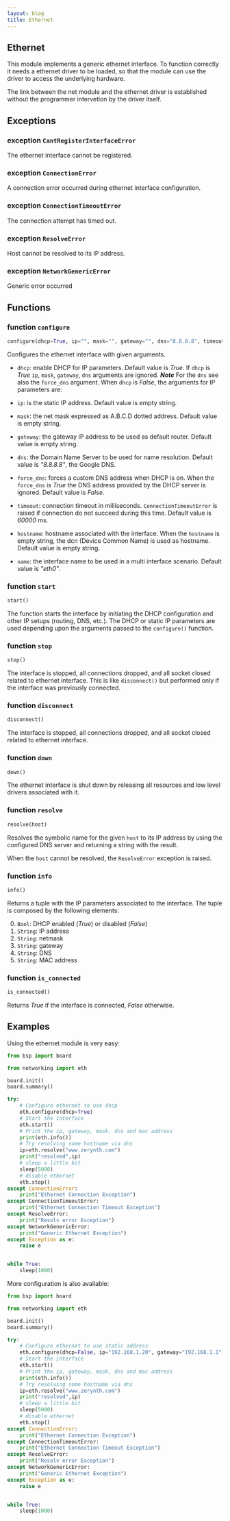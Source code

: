 ```yaml
---
layout: blog
title: Ethernet
---
```

## Ethernet

This module implements a generic ethernet interface.
To function correctly it needs a ethernet driver to be loaded, so that the module can use
the driver to access the underlying hardware.

The link between the net module and the ethernet driver is
established without the programmer
intervetion by the driver itself.

## Exceptions

### exception `CantRegisterInterfaceError`
The ethernet interface cannot be registered.

### exception `ConnectionError`
A connection error occurred during ethernet interface configuration.

### exception `ConnectionTimeoutError`
The connection attempt has timed out.

### exception `ResolveError`
Host cannot be resolved to its IP address.

### exception `NetworkGenericError`
Generic error occurred

## Functions

### function `configure`
```python
configure(dhcp=True, ip="", mask="", gateway="", dns="8.8.8.8", timeout=60000, hostname="", name="eth0", force_dns=False)
```
Configures the ethernet interface with given arguments.

* `dhcp`: enable DHCP for IP parameters. Default value is *True*.
If `dhcp` is *True* `ip`, `mask`, `gateway`, `dns` arguments are ignored. ***Note*** For the `dns` see also the `force_dns` argument.
When `dhcp` is *False*, the arguments for IP parameters are:

* `ip`: is the static IP address. Default value is empty string.
* `mask`: the net mask expressed as A.B.C.D dotted address. Default value is empty string.
* `gateway`: the gateway IP address to be used as default router. Default value is empty string.
* `dns`: the Domain Name Server to be used for name resolution. Default value is *"8.8.8.8"*, the Google DNS.

* `force_dns`: forces a custom DNS address when DHCP is on. When the `force_dns` is *True* the DNS address provided by the DHCP server is ignored. Default value is *False*.

* `timeout`: connection timeout in milliseconds. `ConnectionTimeoutError` is raised if connection do not succeed during this time. Default value is *60000* ms.
* `hostname`: hostname associated with the interface. When the `hostname` is empty string, the dcn (Device Common Name) is used as hostname. Default value is empty string.
* `name`: the interface name to be used in a multi interface scenario. Default value is *"eth0"*.

### function `start`
```python
start()
```
The function starts the interface by initiating the DHCP configuration and other IP setups (routing, DNS, etc.).
The DHCP or static IP parameters are used depending upon the arguments passed to the `configure()` function.

### function `stop`
```python
stop()
```
The interface is stopped, all connections dropped, and all socket closed related to ethernet interface. This is like `disconnect()` but performed only if the interface was previously connected.

### function `disconnect`
```python
disconnect()
```
The interface is stopped, all connections dropped, and all socket closed related to ethernet interface.

### function `down`
```python
down()
```
The ethernet interface is shut down by releasing all resources and low level drivers associated with it.

### function `resolve`
```python
resolve(host)
```
Resolves the symbolic name for the given `host` to its IP address by using the configured DNS server and returning a string with the result.

When the `host` cannot be resolved, the `ResolveError` exception is raised.

### function `info`
```python
info()
```
Returns a tuple with the IP parameters associated to the interface. The tuple is composed by the following elements:

0. `Bool`: DHCP enabled (*True*) or disabled (*False*)
1. `String`: IP address
2. `String`: netmask
3. `String`: gateway
4. `String`: DNS
5. `String`: MAC address

### function `is_connected`
```python
is_connected()
```
Returns *True* if the interface is connected, *False* otherwise.

## Examples

Using the ethernet module is very easy:

```python
from bsp import board

from networking import eth

board.init()
board.summary()

try:
    # Configure ethernet to use dhcp
    eth.configure(dhcp=True)
    # Start the interface
    eth.start()
    # Print the ip, gateway, mask, dns and mac address
    print(eth.info())
    # Try resolving some hostname via dns
    ip=eth.resolve("www.zerynth.com")
    print("resolved",ip)
    # sleep a little bit
    sleep(5000)
    # disable ethernet
    eth.stop()
except ConnectionError:
    print("Ethernet Connection Exception")
except ConnectionTimeoutError:
    print("Ethernet Connection Timeout Exception")
except ResolveError:
    print("Resolv error Exception")
except NetworkGenericError:
    print("Generic Ethernet Exception")
except Exception as e:
    raise e


while True:
    sleep(1000)

```

More configuration is also available:

```python
from bsp import board

from networking import eth

board.init()
board.summary()

try:
    # Configure ethernet to use static address
    eth.configure(dhcp=False, ip="192.168.1.20", gateway="192.168.1.1", mask="255.255.255.0", dns="8.8.4.4")
    # Start the interface
    eth.start()
    # Print the ip, gateway, mask, dns and mac address
    print(eth.info())
    # Try resolving some hostname via dns
    ip=eth.resolve("www.zerynth.com")
    print("resolved",ip)
    # sleep a little bit
    sleep(5000)
    # disable ethernet
    eth.stop()
except ConnectionError:
    print("Ethernet Connection Exception")
except ConnectionTimeoutError:
    print("Ethernet Connection Timeout Exception")
except ResolveError:
    print("Resolv error Exception")
except NetworkGenericError:
    print("Generic Ethernet Exception")
except Exception as e:
    raise e


while True:
    sleep(1000)

```



